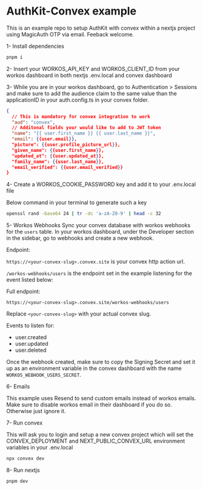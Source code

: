 # AuthKit-Convex example

This is an example repo to setup AuthKit with convex within a nextjs project using MagicAuth OTP via email. Feeback welcome.

1- Install dependencies

```bash
pnpm i
```

2- Insert your WORKOS_API_KEY and WORKOS_CLIENT_ID from your workos dashboard in both nextjs .env.local and convex dashboard

3- While you are in your workos dashboard, go to Authentication > Sessions and make sure to add the audience claim to the same value than the applicationID in your auth.config.ts in your convex folder.

```json
{
  // This is mandatory for convex integration to work
  "aud": "convex",
  // Additonal fields your would like to add to JWT token
  "name": "{{ user.first_name }} {{ user.last_name }}",
  "email": {{user.email}},
  "picture": {{user.profile_picture_url}},
  "given_name": {{user.first_name}},
  "updated_at": {{user.updated_at}},
  "family_name": {{user.last_name}},
  "email_verified": {{user.email_verified}}
}
```

4- Create a WORKOS_COOKIE_PASSWORD key and add it to your .env.local file

Below command in your terminal to generate such a key

```bash
openssl rand -base64 24 | tr -dc 'a-zA-Z0-9' | head -c 32
```

5- Workos Webhooks
Sync your convex database with workos webhooks for the `users` table. In your workos dashboard, under the Developer section in the sidebar, go to webhooks and create a new webhook.

Endpoint:

`https://<your-convex-slug>.convex.site` is your convex http action url.

`/workos-webhooks/users` is the endpoint set in the example listening for the event listed below:

Full endpoint:

```
https://<your-convex-slug>.convex.site/workos-webhooks/users
```

Replace `<your-convex-slug>` with your actual convex slug.

Events to listen for:

- user.created
- user.updated
- user.deleted

Once the webhook created, make sure to copy the Signing Secret and set it up as an environment variable in the convex dashboard with the name `WORKOS_WEBHOOK_USERS_SECRET`.

6- Emails

This example uses Resend to send custom emails instead of workos emails. Make sure to disable workos email in their dashboard if you do so. Otherwise just ignore it.

7- Run convex

This will ask you to login and setup a new convex project which will set the CONVEX_DEPLOYMENT and NEXT_PUBLIC_CONVEX_URL environment variables in your .env.local

```bash
npx convex dev
```

8- Run nextjs

```bash
pnpm dev
```
